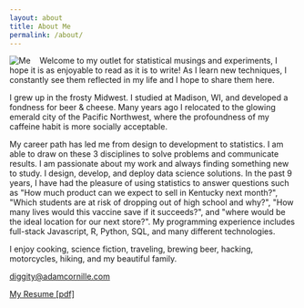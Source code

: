```yaml
---
layout: about
title: About Me
permalink: /about/
---
```

<img src="http://adamcornille.com/images/AdamCornille_Circle_sm.png" alt="Me" style="float: left;margin-right: 16px;">
Welcome to my outlet for statistical musings and experiments, I hope it is as enjoyable to read as it is to write! As I learn new techniques, I constantly see them reflected in my life and I hope to share them here.

I grew up in the frosty Midwest. I studied at Madison, WI, and developed a fondness for beer & cheese. Many years ago I relocated to the glowing emerald city of the Pacific Northwest, where the profoundness of my caffeine habit is more socially acceptable.

My career path has led me from design to development to statistics. I am able to draw on these 3 disciplines to solve problems and communicate results. I am passionate about my work and always finding something new to study. I design, develop, and deploy data science solutions. In the past 9 years, I have had the pleasure of using statistics to answer questions such as "How much product can we expect to sell in Kentucky next month?", "Which students are at risk of dropping out of high school and why?", "How many lives would this vaccine save if it succeeds?", and "where would be the ideal location for our next store?". My programming experience includes full-stack Javascript, R, Python, SQL, and many different technologies.

I enjoy cooking, science fiction, traveling, brewing beer, hacking, motorcycles, hiking, and my beautiful family.

[diggity@adamcornille.com](mailto:diggity+website@adamcornille.com)

<a href="http://adamcornille.com/docs/Adam_Cornille.pdf" target="_blank">My Resume [pdf]</a>